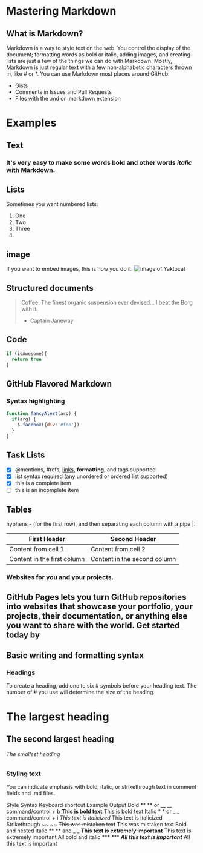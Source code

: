 

# Mastering Markdown
## What is Markdown?
Markdown is a way to style text on the web. You control the display of the document; formatting words as bold or italic, adding images, and creating lists are just a few of the things we can do with Markdown.
Mostly, Markdown is just regular text with a few non-alphabetic characters thrown in, like # or *.
You can use Markdown most places around GitHub:

 - Gists
 - Comments in Issues and Pull Requests
 - Files with the .md or .markdown extension

# Examples

## Text 
### It's very easy to make some words **bold** and other words *italic* with Markdown.
 ## Lists 
 
Sometimes you want numbered lists:
1. One
2. Two
3. Three
4. 
 ## image 

If you want to embed images, this is how you do it:
![Image of Yaktocat](https://octodex.github.com/images/yaktocat.png)

## Structured documents
> Coffee. The finest organic suspension ever devised... I beat the Borg with it.
> - Captain Janeway
> 

## Code
```javascript
if (isAwesome){
  return true
}
```
## GitHub Flavored Markdown
### Syntax highlighting

```javascript
function fancyAlert(arg) {
  if(arg) {
    $.facebox({div:'#foo'})
  }
}
```
 ## Task Lists
- [x] @mentions, #refs, [links](), **formatting**, and <del>tags</del> supported
- [x] list syntax required (any unordered or ordered list supported)
- [x] this is a complete item
- [ ] this is an incomplete item

## Tables
hyphens - (for the first row), and then separating each column with a pipe |:

First Header | Second Header
------------ | -------------
Content from cell 1 | Content from cell 2
Content in the first column | Content in the second column

### Websites for you and your projects.
## GitHub Pages lets you turn GitHub repositories into websites that showcase your portfolio, your projects, their documentation, or anything else you want to share with the world.  Get started today by 

## Basic writing and formatting syntax
### Headings
To create a heading, add one to six # symbols before your heading text. The number of # you use will determine the size of the heading.

# The largest heading
## The second largest heading
###### The smallest heading

### Styling text
You can indicate emphasis with bold, italic, or strikethrough text in comment fields and .md files.

Style	Syntax	Keyboard shortcut	Example	Output
Bold	** ** or __ __	command/control + b	**This is bold text**	This is bold text
Italic	* * or _ _	command/control + i	*This text is italicized*	This text is italicized
Strikethrough	~~ ~~		~~This was mistaken text~~	This was mistaken text
Bold and nested italic	** ** and _ _		**This text is _extremely_ important**	This text is extremely important
All bold and italic	*** ***		***All this text is important***	All this text is important


